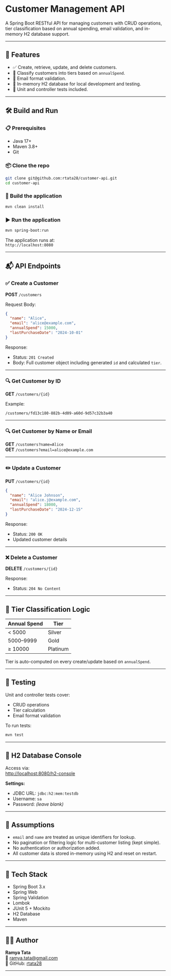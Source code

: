 # Customer Management API

A Spring Boot RESTful API for managing customers with CRUD operations, tier classification based on annual spending, email validation, and in-memory H2 database support.

---

## 🚀 Features

- ✅ Create, retrieve, update, and delete customers.
- 🎯 Classify customers into tiers based on `annualSpend`.
- 📧 Email format validation.
- 💾 In-memory H2 database for local development and testing.
- 📓 Unit and controller tests included.

---

## 🛠️ Build and Run

### 📋 Prerequisites

- Java 17+
- Maven 3.8+
- Git

### 📦 Clone the repo

```bash
git clone git@github.com:rtata28/customer-api.git
cd customer-api
```

### 🔨 Build the application

```bash
mvn clean install
```

### ▶️ Run the application

```bash
mvn spring-boot:run
```

The application runs at:  
`http://localhost:8080`

---

## 📬 API Endpoints

### ✅ Create a Customer

**POST** `/customers`

Request Body:
```json
{
  "name": "Alice",
  "email": "alice@example.com",
  "annualSpend": 15000,
  "lastPurchaseDate": "2024-10-01"
}
```

Response:
- Status: `201 Created`
- Body: Full customer object including generated `id` and calculated `tier`.

---

### 🔍 Get Customer by ID

**GET** `/customers/{id}`

Example:
```
/customers/fd13c180-882b-4d09-a60d-9d57c32b3a40
```

---

### 🔍 Get Customer by Name or Email

**GET** `/customers?name=Alice`  
**GET** `/customers?email=alice@example.com`

---

### ✏️ Update a Customer

**PUT** `/customers/{id}`

```json
{
  "name": "Alice Johnson",
  "email": "alice.j@example.com",
  "annualSpend": 18000,
  "lastPurchaseDate": "2024-12-15"
}
```

Response:
- Status: `200 OK`
- Updated customer details

---

### ❌ Delete a Customer

**DELETE** `/customers/{id}`

Response:
- Status: `204 No Content`

---

## 💎 Tier Classification Logic

| Annual Spend | Tier     |
|--------------|----------|
| < 5000       | Silver   |
| 5000–9999    | Gold     |
| ≥ 10000      | Platinum |

Tier is auto-computed on every create/update based on `annualSpend`.

---

## 🧪 Testing

Unit and controller tests cover:

- CRUD operations
- Tier calculation
- Email format validation

To run tests:

```bash
mvn test
```

---

## 💾 H2 Database Console

Access via:  
[http://localhost:8080/h2-console](http://localhost:8080/h2-console)

**Settings:**
- JDBC URL: `jdbc:h2:mem:testdb`
- Username: `sa`
- Password: *(leave blank)*

---

## 📌 Assumptions

- `email` and `name` are treated as unique identifiers for lookup.
- No pagination or filtering logic for multi-customer listing (kept simple).
- No authentication or authorization added.
- All customer data is stored in-memory using H2 and reset on restart.

---

## 🧰 Tech Stack

- Spring Boot 3.x
- Spring Web
- Spring Validation
- Lombok
- JUnit 5 + Mockito
- H2 Database
- Maven

---

## 👩‍💻 Author

**Ramya Tata**  
📧 ramya.tata@gmail.com  
🔗 GitHub: [rtata28](https://github.com/rtata28)

---